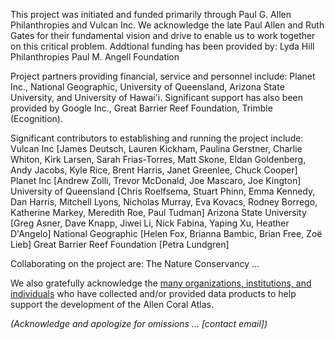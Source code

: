 This project was initiated and funded primarily through Paul G. Allen Philanthropies and Vulcan Inc. We acknowledge the late Paul Allen and Ruth Gates for their fundamental vision and drive to enable us to work together on this critical problem. 
Addtional funding has been provided by:
    Lyda Hill Philanthropies 
    Paul M. Angell Foundation
    
Project partners providing financial, service and personnel include: Planet Inc., National Geographic, University of Queensland, Arizona State University, and University of Hawai'i. 
Significant support has also been provided by Google Inc., Great Barrier Reef Foundation, Trimble (Ecognition). 

Significant contributors to establishing and running the project include: Vulcan Inc [James Deutsch, Lauren Kickham, Paulina Gerstner, Charlie Whiton, Kirk Larsen, Sarah Frias-Torres, Matt Skone, Eldan Goldenberg, Andy Jacobs, Kyle Rice, Brent Harris, Janet Greenlee, Chuck Cooper] 
Planet Inc [Andrew Zolli, Trevor McDonald, Joe Mascaro, Joe Kington] 
University of Queensland [Chris Roelfsema, Stuart Phinn, Emma Kennedy, Dan Harris, Mitchell Lyons, Nicholas Murray, Eva Kovacs, Rodney Borrego, Katherine Markey, Meredith Roe, Paul Tudman] 
Arizona State University [Greg Asner, Dave Knapp, Jiwei Li, Nick Fabina, Yaping Xu, Heather D'Angelo]
National Geographic [Helen Fox, Brianna Bambic, Brian Free, Zoë Lieb]
Great Barrier Reef Foundation [Petra Lundgren]

Collaborating on the project are:
The Nature Conservancy
...

We also gratefully acknowledge the [many organizations, institutions, and individuals](https://www.allencoralatlas.org/attribution/) who have collected and/or provided data products to help support the development of the Allen Coral Atlas.

_(Acknowledge and apologize for omissions ... [contact email])_

